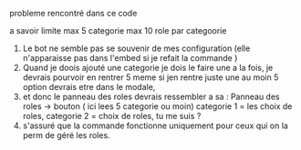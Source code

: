 probleme rencontré dans ce code


a savoir limite
max 5 categorie
max 10 role par categoorie
1. Le bot ne semble pas se souvenir de mes configuration (elle n'apparaisse pas dans l'embed si je refait la commande )
2. Quand je doois ajouté une categorie je dois le faire une a la fois, je devrais pourvoir en rentrer 5 meme si jen rentre juste une au moin 5 option devrais etre dans le modale,
3. et donc le panneau des roles devrais ressembler a sa : 
Panneau des roles -> bouton ( ici lees 5 categorie ou moin) categorie 1 = les choix de roles, categorie 2 = choix de roles, tu me suis ?
4. s'assuré que la commande fonctionne uniquement pour ceux qui on la perm de géré les roles.